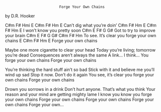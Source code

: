                             Forge Your Own Chains
by D.R. Hooker

C#m  F#  Hmi E               C#m   F# Hm E
Can’t dig        what you’re doin’
C#m     F#       Hm E        C#m F# Hm E
I won’t know you      pretty soon
C#m    E        F#         G G#
Got to try to improve your brain
   C#m       E         F#    G    G#  C#m   F# Hm
To see. It’s clear you forge your own chains
E              C#m    F# Hm E
Forge your own chains

Maybe one more cigarette to clear your head
Today you’re living; tomorrow you’re dead
Consequences aren’t always the same
A link… I think… You forge your own chains
Forge your own chains

You’re thinking the hard stuff ain’t so bad
Stick with it and believe me you’ll wind up sad
Stop it now. Don’t do it again
You see, it’s clear you forge your own chains
Forge your own chains

Drown you sorrows in a drink
Don’t hurt anyone. That’s what you think
Your reason and your mind are getting mighty lame
I know you know you forge your own chains
Forge your own chains
Forge your own chains
Forge your own chains
Forge your own…
